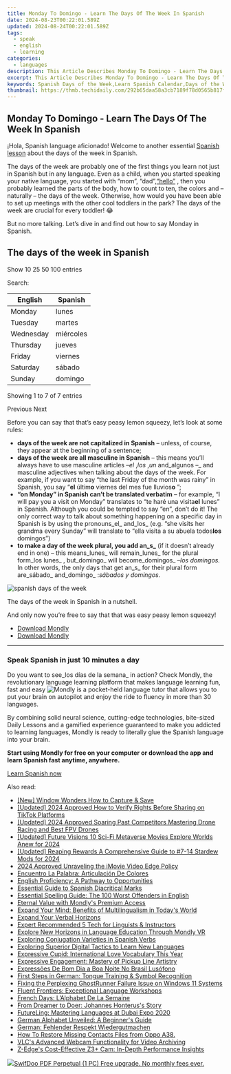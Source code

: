 ```yaml
---
title: Monday To Domingo - Learn The Days Of The Week In Spanish
date: 2024-08-23T00:22:01.589Z
updated: 2024-08-24T00:22:01.589Z
tags:
  - speak
  - english
  - learning
categories:
  - languages
description: This Article Describes Monday To Domingo - Learn The Days Of The Week In Spanish
excerpt: This Article Describes Monday To Domingo - Learn The Days Of The Week In Spanish
keywords: Spanish Days of the Week,Learn Spanish Calendar,Days of the Week in Español,Spanish Language Days,Spanish Weekdays Lesson Plan,Memorize Days De La Semana Española,monday to domingo learn the days of the week in spanish
thumbnail: https://thmb.techidaily.com/292b65daa58a3cb7189f78d0565b817f09110724b35903d3b3e9b8eb64f84eb9.jpg
---
```


## Monday To Domingo - Learn The Days Of The Week In Spanish

 ¡Hola, Spanish language aficionado! Welcome to another essential [Spanish lesson](https://shop.mondly.com/affiliate.php?ACCOUNT=ATISTUDI&AFFILIATE=108875&PATH=https://www.mondly.com?AFFILIATE=108875) about the days of the week in Spanish.

 The days of the week are probably one of the first things you learn not just in Spanish but in any language. Even as a child, when you started speaking your native language, you started with “mom”, “dad”,[“hello”](https://shop.mondly.com/affiliate.php?ACCOUNT=ATISTUDI&AFFILIATE=108875&PATH=https://www.mondly.com?AFFILIATE=108875) , then you probably learned the parts of the body, how to count to ten, the colors and – naturally – the days of the week. Otherwise, how would you have been able to set up meetings with the other cool toddlers in the park? The days of the week are crucial for every toddler! 😂

 But no more talking. Let’s dive in and find out how to say Monday in Spanish.

## The days of the week in Spanish

 Show 10 25 50 100  entries

 Search:

| English   | Spanish   |
| --------- | --------- |
| Monday    | lunes     |
| Tuesday   | martes    |
| Wednesday | miércoles |
| Thursday  | jueves    |
| Friday    | viernes   |
| Saturday  | sábado    |
| Sunday    | domingo   |

 Showing 1 to 7 of 7 entries

 Previous  Next

 Before you can say that that’s easy peasy lemon squeezy, let’s look at some rules:

* **days of the week are not capitalized in Spanish** – unless, of course, they appear at the beginning of a sentence;
* **days of the week are all masculine in Spanish** – this means you’ll always have to use masculine articles –_el_ ,_los_ ,_un_ and_algunos –_ and masculine adjectives when talking about the days of the week. For example, if you want to say “the last Friday of the month was rainy” in Spanish, you say “**el** últim**o** viernes del mes fue lluvios**o** ”;
* **“on Monday” in Spanish can’t be translated verbatim** – for example, “I will pay you a visit on Monday” translates to “te haré una visita**el** lunes” in Spanish. Although you could be tempted to say “en”, don’t do it! The only correct way to talk about something happening on a specific day in Spanish is by using the pronouns_el_ and_los_ (e.g. “she visits her grandma every Sunday” will translate to “ella visita a su abuela todos**los** domingos”)
* **to make a day of the week plural, you add an_s_**  (if it doesn’t already end in one) – this means_lunes_ will remain_lunes_ for the plural form_los lunes_ , but_domingo_ will become_domingos_ –_los domingos._ In other words, the only days that get an_s_ for their plural form are_sábado_ and_domingo_ :_sábados y domingos._

![spanish days of the week](https://edge.mondly.com/blog/wp-content/uploads/2019/09/spanish-days-of-the-week.png "Monday To Domingo - Learn The Days Of The Week In Spanish 2")

 The days of the week in Spanish in a nutshell.

And only now you’re free to say that that was easy peasy lemon squeezy!

* [Download Mondly](https://www.facebook.com/sharer/sharer.php?u=https%3A%2F%2Fwww.mondly.com%2Fblog%2Fmonday-to-domingo-learn-the-days-of-the-week-in-spanish%2F&t=Monday+to+Domingo+%E2%80%93+Learn+the+Days+of+the+Week+in+Spanish "Share on Facebook")
* [Download Mondly](https://shop.mondly.com/affiliate.php?ACCOUNT=ATISTUDI&AFFILIATE=108875&PATH=https://www.mondly.com?AFFILIATE=108875)

---

### Speak Spanish in just 10 minutes a day

 Do you want to see_los días de la semana_ in action? Check Mondly, the revolutionary language learning platform that makes language learning fun, fast and easy ![Mondly](https://en.wikipedia.org/wiki/Mondly) is a pocket-held language tutor that allows you to put your brain on autopilot and enjoy the ride to fluency in more than 30 languages.

 By combining solid neural science, cutting-edge technologies, bite-sized Daily Lessons and a gamified experience guaranteed to make you addicted to learning languages, Mondly is ready to literally glue the Spanish language into your brain.

 **Start using Mondly for free on your computer or download the app and learn Spanish fast anytime, anywhere.**

[Learn Spanish now](https://adjt.mondly.com/5ixfg4k?campaign=blog-post-id-3378&fallback=https%3A%2F%2Fapp.mondly.com%3Futm%5Fmedium%3Dblog%5Fblog-post-id-3378%26utm%5Fsource%3Dblog-post-id-3378&redirect%5Fmacos=https%3A%2F%2Fapp.mondly.com%3Futm%5Fmedium%3Dblog%5Fblog-post-id-3378%26utm%5Fsource%3Dblog-post-id-3378&redirect%5Fandroid=https%3A%2F%2Fplay.google.com%2Fstore%2Fapps%2Fdetails%3Fid%3Dcom.atistudios.mondly.languages%3Futm%5Fmedium%3Dblog%5Fblog-post-id-3378%26utm%5Fsource%3Dblog-post-id-3378&redirect%5Fios=https%3A%2F%2Fapps.apple.com%2Fapp%2Fapple-store%2Fid987873536%3Fpt%3D78954800%26ct%3Dblog-post-id-3378%26mt%3D8 "Learn Spanish now")

<ins class="adsbygoogle"
     style="display:block"
     data-ad-format="autorelaxed"
     data-ad-client="ca-pub-7571918770474297"
     data-ad-slot="1223367746"></ins>



<ins class="adsbygoogle"
     style="display:block"
     data-ad-client="ca-pub-7571918770474297"
     data-ad-slot="8358498916"
     data-ad-format="auto"
     data-full-width-responsive="true"></ins>





<span class="atpl-alsoreadstyle">Also read:</span>
<div><ul>
<li><a href="https://remote-screen-capture.techidaily.com/new-window-wonders-how-to-capture-and-save/"><u>[New] Window Wonders  How to Capture & Save</u></a></li>
<li><a href="https://tiktok-clips.techidaily.com/updated-2024-approved-how-to-verify-rights-before-sharing-on-tiktok-platforms/"><u>[Updated] 2024 Approved  How to Verify Rights Before Sharing on TikTok Platforms</u></a></li>
<li><a href="https://article-knowledge.techidaily.com/updated-2024-approved-soaring-past-competitors-mastering-drone-racing-and-best-fpv-drones/"><u>[Updated] 2024 Approved  Soaring Past Competitors  Mastering Drone Racing and Best FPV Drones</u></a></li>
<li><a href="https://vp-tips.techidaily.com/updated-future-visions-10-sci-fi-metaverse-movies-explore-worlds-anew-for-2024/"><u>[Updated] Future Visions  10 Sci-Fi Metaverse Movies Explore Worlds Anew for 2024</u></a></li>
<li><a href="https://screen-capture.techidaily.com/updated-reaping-rewards-a-comprehensive-guide-to-7-14-stardew-mods-for-2024/"><u>[Updated] Reaping Rewards  A Comprehensive Guide to #7-14 Stardew Mods for 2024</u></a></li>
<li><a href="https://some-guidance.techidaily.com/2024-approved-unraveling-the-imovie-video-edge-policy/"><u>2024 Approved  Unraveling the iMovie Video Edge Policy</u></a></li>
<li><a href="https://mondly-stories.techidaily.com/encuentro-la-palabra-articulacion-de-colores/"><u>Encuentro La Palabra: Articulación De Colores</u></a></li>
<li><a href="https://mondly-stories.techidaily.com/english-proficiency-a-pathway-to-opportunities/"><u>English Proficiency: A Pathway to Opportunities</u></a></li>
<li><a href="https://mondly-stories.techidaily.com/essential-guide-to-spanish-diacritical-marks/"><u>Essential Guide to Spanish Diacritical Marks</u></a></li>
<li><a href="https://mondly-stories.techidaily.com/essential-spelling-guide-the-100-worst-offenders-in-english/"><u>Essential Spelling Guide: The 100 Worst Offenders in English</u></a></li>
<li><a href="https://mondly-stories.techidaily.com/eternal-value-with-mondlys-premium-access/"><u>Eternal Value with Mondly's Premium Access</u></a></li>
<li><a href="https://mondly-stories.techidaily.com/expand-your-mind-benefits-of-multilingualism-in-todays-world/"><u>Expand Your Mind: Benefits of Multilingualism in Today's World</u></a></li>
<li><a href="https://mondly-stories.techidaily.com/expand-your-verbal-horizons/"><u>Expand Your Verbal Horizons</u></a></li>
<li><a href="https://mondly-stories.techidaily.com/expert-recommended-5-tech-for-linguists-and-instructors/"><u>Expert Recommended 5 Tech for Linguists & Instructors</u></a></li>
<li><a href="https://mondly-stories.techidaily.com/explore-new-horizons-in-language-education-through-mondly-vr/"><u>Explore New Horizons in Language Education Through Mondly VR</u></a></li>
<li><a href="https://mondly-stories.techidaily.com/exploring-conjugation-varieties-in-spanish-verbs/"><u>Exploring Conjugation Varieties in Spanish Verbs</u></a></li>
<li><a href="https://mondly-stories.techidaily.com/exploring-superior-digital-tactics-to-learn-new-languages/"><u>Exploring Superior Digital Tactics to Learn New Languages</u></a></li>
<li><a href="https://mondly-stories.techidaily.com/expressive-cupid-international-love-vocabulary-this-year/"><u>Expressive Cupid: International Love Vocabulary This Year</u></a></li>
<li><a href="https://mondly-stories.techidaily.com/expressive-engagement-mastery-of-pickup-line-artistry/"><u>Expressive Engagement: Mastery of Pickup Line Artistry</u></a></li>
<li><a href="https://mondly-stories.techidaily.com/expressoes-de-bom-dia-a-boa-noite-no-brasil-lusofono/"><u>Expressões De Bom Dia a Boa Noite No Brasil Lusófono</u></a></li>
<li><a href="https://mondly-stories.techidaily.com/first-steps-in-german-tongue-training-and-symbol-recognition/"><u>First Steps in German: Tongue Training & Symbol Recognition</u></a></li>
<li><a href="https://win-solutions.techidaily.com/fixing-the-perplexing-ghostrunner-failure-issue-on-windows-11-systems/"><u>Fixing the Perplexing GhostRunner Failure Issue on Windows 11 Systems</u></a></li>
<li><a href="https://mondly-stories.techidaily.com/fluent-frontiers-exceptional-language-workshops/"><u>Fluent Frontiers: Exceptional Language Workshops</u></a></li>
<li><a href="https://mondly-stories.techidaily.com/french-days-lalphabet-de-la-semaine/"><u>French Days: L’Alphabet De La Semaine</u></a></li>
<li><a href="https://mondly-stories.techidaily.com/from-dreamer-to-doer-johannes-honteruss-story/"><u>From Dreamer to Doer: Johannes Honterus's Story</u></a></li>
<li><a href="https://mondly-stories.techidaily.com/futureling-mastering-languages-at-dubai-expo-2020/"><u>FutureLing: Mastering Languages at Dubai Expo 2020</u></a></li>
<li><a href="https://mondly-stories.techidaily.com/german-alphabet-unveiled-a-beginners-guide/"><u>German Alphabet Unveiled: A Beginner's Guide</u></a></li>
<li><a href="https://mondly-stories.techidaily.com/german-fehlender-respekt-wiedergutmachen/"><u>German: Fehlender Respekt Wiedergutmachen</u></a></li>
<li><a href="https://blog-min.techidaily.com/how-to-restore-missing-contacts-files-from-oppo-a38-by-fonelab-android-recover-contacts/"><u>How To  Restore Missing Contacts Files from Oppo A38.</u></a></li>
<li><a href="https://video-capture.techidaily.com/vlcs-advanced-webcam-functionality-for-video-archiving/"><u>VLC's Advanced Webcam Functionality for Video Archiving</u></a></li>
<li><a href="https://buynow-marvelous.techidaily.com/z-edges-cost-effective-z3plus-cam-in-depth-performance-insights/"><u>Z-Edge's Cost-Effective Z3+ Cam: In-Depth Performance Insights</u></a></li>
</ul></div>

<!-- affiliate ads begin -->
<a href="https://purchase.swifdoo.com/order/checkout.php?PRODS=40002162&QTY=1&AFFILIATE=108875&CART=1"><img src="https://secure.avangate.com/images/merchant/8b932759a5a04ddb34bf79e3f9072e4b/products/1_Product%20box%20white-1024x1024.png" border="0">SwifDoo PDF Perpetual (1 PC) Free upgrade. No monthly fees ever. 
</a>
<!-- affiliate ads end -->
